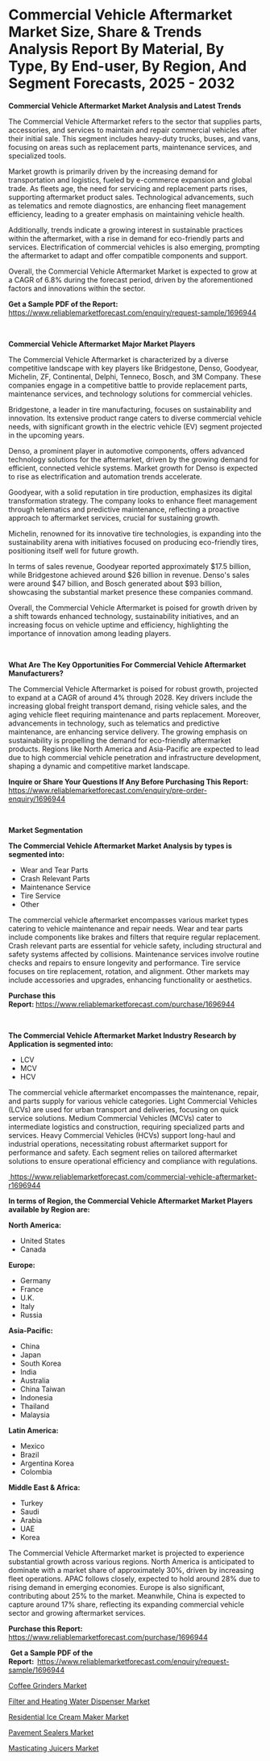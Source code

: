 <p><h1>Commercial Vehicle Aftermarket Market Size, Share & Trends Analysis Report By Material, By Type, By End-user, By Region, And Segment Forecasts, 2025 - 2032</h1></p><p><strong>Commercial Vehicle Aftermarket Market Analysis and Latest Trends</strong></p>
<p><p>The Commercial Vehicle Aftermarket refers to the sector that supplies parts, accessories, and services to maintain and repair commercial vehicles after their initial sale. This segment includes heavy-duty trucks, buses, and vans, focusing on areas such as replacement parts, maintenance services, and specialized tools.</p><p>Market growth is primarily driven by the increasing demand for transportation and logistics, fueled by e-commerce expansion and global trade. As fleets age, the need for servicing and replacement parts rises, supporting aftermarket product sales. Technological advancements, such as telematics and remote diagnostics, are enhancing fleet management efficiency, leading to a greater emphasis on maintaining vehicle health.</p><p>Additionally, trends indicate a growing interest in sustainable practices within the aftermarket, with a rise in demand for eco-friendly parts and services. Electrification of commercial vehicles is also emerging, prompting the aftermarket to adapt and offer compatible components and support.</p><p>Overall, the Commercial Vehicle Aftermarket Market is expected to grow at a CAGR of 6.8% during the forecast period, driven by the aforementioned factors and innovations within the sector.</p></p>
<p><strong>Get a Sample PDF of the Report:&nbsp;</strong> <a href="https://www.reliablemarketforecast.com/enquiry/request-sample/1696944?utm_campaign=1893&utm_medium=2&utm_source=Github&utm_content=ia&utm_term=27032025&utm_id=commercial-vehicle-aftermarket">https://www.reliablemarketforecast.com/enquiry/request-sample/1696944</a></p>
<p>&nbsp;</p>
<p><strong>Commercial Vehicle Aftermarket Major Market Players</strong></p>
<p><p>The Commercial Vehicle Aftermarket is characterized by a diverse competitive landscape with key players like Bridgestone, Denso, Goodyear, Michelin, ZF, Continental, Delphi, Tenneco, Bosch, and 3M Company. These companies engage in a competitive battle to provide replacement parts, maintenance services, and technology solutions for commercial vehicles.</p><p>Bridgestone, a leader in tire manufacturing, focuses on sustainability and innovation. Its extensive product range caters to diverse commercial vehicle needs, with significant growth in the electric vehicle (EV) segment projected in the upcoming years. </p><p>Denso, a prominent player in automotive components, offers advanced technology solutions for the aftermarket, driven by the growing demand for efficient, connected vehicle systems. Market growth for Denso is expected to rise as electrification and automation trends accelerate.</p><p>Goodyear, with a solid reputation in tire production, emphasizes its digital transformation strategy. The company looks to enhance fleet management through telematics and predictive maintenance, reflecting a proactive approach to aftermarket services, crucial for sustaining growth.</p><p>Michelin, renowned for its innovative tire technologies, is expanding into the sustainability arena with initiatives focused on producing eco-friendly tires, positioning itself well for future growth.</p><p>In terms of sales revenue, Goodyear reported approximately $17.5 billion, while Bridgestone achieved around $26 billion in revenue. Denso's sales were around $47 billion, and Bosch generated about $93 billion, showcasing the substantial market presence these companies command.</p><p>Overall, the Commercial Vehicle Aftermarket is poised for growth driven by a shift towards enhanced technology, sustainability initiatives, and an increasing focus on vehicle uptime and efficiency, highlighting the importance of innovation among leading players.</p></p>
<p>&nbsp;</p>
<p><strong>What Are The Key Opportunities For Commercial Vehicle Aftermarket Manufacturers?</strong></p>
<p><p>The Commercial Vehicle Aftermarket is poised for robust growth, projected to expand at a CAGR of around 4% through 2028. Key drivers include the increasing global freight transport demand, rising vehicle sales, and the aging vehicle fleet requiring maintenance and parts replacement. Moreover, advancements in technology, such as telematics and predictive maintenance, are enhancing service delivery. The growing emphasis on sustainability is propelling the demand for eco-friendly aftermarket products. Regions like North America and Asia-Pacific are expected to lead due to high commercial vehicle penetration and infrastructure development, shaping a dynamic and competitive market landscape.</p></p>
<p><strong>Inquire or Share Your Questions If Any Before Purchasing This Report:</strong> <a href="https://www.reliablemarketforecast.com/enquiry/pre-order-enquiry/1696944?utm_campaign=1893&utm_medium=2&utm_source=Github&utm_content=ia&utm_term=27032025&utm_id=commercial-vehicle-aftermarket">https://www.reliablemarketforecast.com/enquiry/pre-order-enquiry/1696944</a></p>
<p>&nbsp;</p>
<p><strong>Market Segmentation</strong></p>
<p><strong>The Commercial Vehicle Aftermarket Market Analysis by types is segmented into:</strong></p>
<p><ul><li>Wear and Tear Parts</li><li>Crash Relevant Parts</li><li>Maintenance Service</li><li>Tire Service</li><li>Other</li></ul></p>
<p><p>The commercial vehicle aftermarket encompasses various market types catering to vehicle maintenance and repair needs. Wear and tear parts include components like brakes and filters that require regular replacement. Crash relevant parts are essential for vehicle safety, including structural and safety systems affected by collisions. Maintenance services involve routine checks and repairs to ensure longevity and performance. Tire service focuses on tire replacement, rotation, and alignment. Other markets may include accessories and upgrades, enhancing functionality or aesthetics.</p></p>
<p><strong>Purchase this Report:&nbsp;</strong><a href="https://www.reliablemarketforecast.com/purchase/1696944?utm_campaign=1893&utm_medium=2&utm_source=Github&utm_content=ia&utm_term=27032025&utm_id=commercial-vehicle-aftermarket">https://www.reliablemarketforecast.com/purchase/1696944</a></p>
<p>&nbsp;</p>
<p><strong>The Commercial Vehicle Aftermarket Market Industry Research by Application is segmented into:</strong></p>
<p><ul><li>LCV</li><li>MCV</li><li>HCV</li></ul></p>
<p><p>The commercial vehicle aftermarket encompasses the maintenance, repair, and parts supply for various vehicle categories. Light Commercial Vehicles (LCVs) are used for urban transport and deliveries, focusing on quick service solutions. Medium Commercial Vehicles (MCVs) cater to intermediate logistics and construction, requiring specialized parts and services. Heavy Commercial Vehicles (HCVs) support long-haul and industrial operations, necessitating robust aftermarket support for performance and safety. Each segment relies on tailored aftermarket solutions to ensure operational efficiency and compliance with regulations.</p></p>
<p><a href="https://www.reliablemarketforecast.com/commercial-vehicle-aftermarket-r1696944?utm_campaign=1893&utm_medium=2&utm_source=Github&utm_content=ia&utm_term=27032025&utm_id=commercial-vehicle-aftermarket">&nbsp;https://www.reliablemarketforecast.com/commercial-vehicle-aftermarket-r1696944</a></p>
<p><strong>In terms of Region, the Commercial Vehicle Aftermarket Market Players available by Region are:</strong></p>
<p>
    <p> <strong> North America: </strong>
        <ul>
            <li>United States</li>
            <li>Canada</li>
        </ul>
        </p> 
    <p> <strong> Europe: </strong>
        <ul>
            <li>Germany</li>
            <li>France</li>
            <li>U.K.</li>
            <li>Italy</li>
            <li>Russia</li>
        </ul>
        </p> 
    <p> <strong> Asia-Pacific: </strong>
        <ul>
            <li>China</li>
            <li>Japan</li>
            <li>South Korea</li>
            <li>India</li>
            <li>Australia</li>
            <li>China Taiwan</li>
            <li>Indonesia</li>
            <li>Thailand</li>
            <li>Malaysia</li>
        </ul>
        </p> 
    <p> <strong> Latin America: </strong>
        <ul>
            <li>Mexico</li>
            <li>Brazil</li>
            <li>Argentina Korea</li>
            <li>Colombia</li>
        </ul>
        </p> 
    <p> <strong> Middle East & Africa: </strong>
        <ul>
            <li>Turkey</li>
            <li>Saudi</li>
            <li>Arabia</li>
            <li>UAE</li>
            <li>Korea</li>
        </ul>
    </p>
    </p>
<p><p>The Commercial Vehicle Aftermarket market is projected to experience substantial growth across various regions. North America is anticipated to dominate with a market share of approximately 30%, driven by increasing fleet operations. APAC follows closely, expected to hold around 28% due to rising demand in emerging economies. Europe is also significant, contributing about 25% to the market. Meanwhile, China is expected to capture around 17% share, reflecting its expanding commercial vehicle sector and growing aftermarket services.</p></p>
<p><strong>Purchase this Report: </strong><a href="https://www.reliablemarketforecast.com/purchase/1696944?utm_campaign=1893&utm_medium=2&utm_source=Github&utm_content=ia&utm_term=27032025&utm_id=commercial-vehicle-aftermarket">https://www.reliablemarketforecast.com/purchase/1696944</a></p>
<p>&nbsp;<strong>Get a Sample PDF of the Report:&nbsp;&nbsp;</strong><a href="https://www.reliablemarketforecast.com/enquiry/request-sample/1696944?utm_campaign=1893&utm_medium=2&utm_source=Github&utm_content=ia&utm_term=27032025&utm_id=commercial-vehicle-aftermarket">https://www.reliablemarketforecast.com/enquiry/request-sample/1696944</a></p>
<p><strong></strong></p>
<p><p><a href="https://github.com/luerabollevc/Market-Research-Report-List-1/blob/main/coffee-grinders-market.md?utm_campaign=1893&utm_medium=2&utm_source=Github&utm_content=ia&utm_term=27032025&utm_id=commercial-vehicle-aftermarket">Coffee Grinders Market</a></p><p><a href="https://github.com/aertsfecto0h/Market-Research-Report-List-1/blob/main/filter-and-heating-water-dispenser-market.md?utm_campaign=1893&utm_medium=2&utm_source=Github&utm_content=ia&utm_term=27032025&utm_id=commercial-vehicle-aftermarket">Filter and Heating Water Dispenser Market</a></p><p><a href="https://github.com/denighoylen1/Market-Research-Report-List-1/blob/main/residential-ice-cream-maker-market.md?utm_campaign=1893&utm_medium=2&utm_source=Github&utm_content=ia&utm_term=27032025&utm_id=commercial-vehicle-aftermarket">Residential Ice Cream Maker Market</a></p><p><a href="https://github.com/tyreinhssan/Market-Research-Report-List-1/blob/main/pavement-sealers-market.md?utm_campaign=1893&utm_medium=2&utm_source=Github&utm_content=ia&utm_term=27032025&utm_id=commercial-vehicle-aftermarket">Pavement Sealers Market</a></p><p><a href="https://github.com/barlevsebako/Market-Research-Report-List-1/blob/main/masticating-juicers-market.md?utm_campaign=1893&utm_medium=2&utm_source=Github&utm_content=ia&utm_term=27032025&utm_id=commercial-vehicle-aftermarket">Masticating Juicers Market</a></p></p>